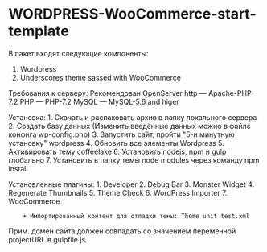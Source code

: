 # WORDPRESS-WooCommerce-start-template

В пакет входят следующие компоненты:
1. Wordpress
2. Underscores theme sassed with WooCommerce 

Требования к серверу:
	Рекомендован OpenServer
	http — Apache-PHP-7.2
	PHP — PHP-7.2
	MySQL — MySQL-5.6 and higer

Установка:
	1. Скачать и распаковать архив в папку локального сервера
	2. Создать базу данных (Изменить введённые данных можно в файле конфига wp-config.php)
	3. Запустить сайт, пройти "5-и минутную установку" wordpress
	4. Обновить все элементы Wordpress
	5. Активировать тему coffeelake
	6. Установить nodejs, npm и gulp глобально
	7. Установить в папку темы node modules через команду npm install

Установленные плагины:
	1. Developer 
	2. Debug Bar 
	3. Monster Widget 
	4. Regenerate Thumbnails 
	5. Theme Check 
	6. WordPress Importer 
	7. WooCommerce

		+ Импортированный контент для отладки темы: Theme unit test.xml

Прим. домен сайта должен совпадать со значением переменной projectURL в gulpfile.js
